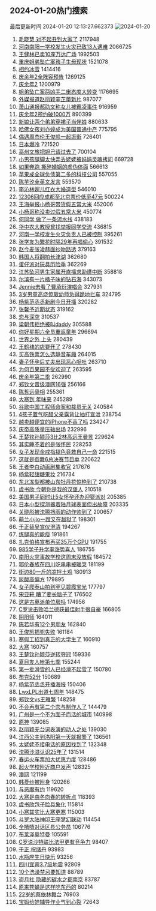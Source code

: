 ## 2024-01-20热门搜索 
最后更新时间 2024-01-20 12:13:27.662373 
![2024-01-20](https://imgs-storage.s3.us-east-005.backblazeb2.com/20240120/2024-01-20.png?versionId=4_z8fbbed132d73df8689c40f13_f101b09af22870fc4_d20240120_m041327_c005_v0501016_t0019_u01705724007528) 
1. [毛晓慧 对不起丑到大家了](https://s.weibo.com/weibo?q=%E6%AF%9B%E6%99%93%E6%85%A7%20%E5%AF%B9%E4%B8%8D%E8%B5%B7%E4%B8%91%E5%88%B0%E5%A4%A7%E5%AE%B6%E4%BA%86&t=31&band_rank=6&Refer=top) 2117948
1. [河南南阳一学校发生火灾已致13人遇难](https://s.weibo.com/weibo?q=%23%E6%B2%B3%E5%8D%97%E5%8D%97%E9%98%B3%E4%B8%80%E5%AD%A6%E6%A0%A1%E5%8F%91%E7%94%9F%E7%81%AB%E7%81%BE%E5%B7%B2%E8%87%B413%E4%BA%BA%E9%81%87%E9%9A%BE%23&t=31&band_rank=1&Refer=top) 2066725
1. [王健林已卖10座万达广场](https://s.weibo.com/weibo?q=%23%E7%8E%8B%E5%81%A5%E6%9E%97%E5%B7%B2%E5%8D%9610%E5%BA%A7%E4%B8%87%E8%BE%BE%E5%B9%BF%E5%9C%BA%23&t=31&band_rank=5&Refer=top) 1992503
1. [重庆姐弟坠亡案孩子生母现状](https://s.weibo.com/weibo?q=%23%E9%87%8D%E5%BA%86%E5%A7%90%E5%BC%9F%E5%9D%A0%E4%BA%A1%E6%A1%88%E5%AD%A9%E5%AD%90%E7%94%9F%E6%AF%8D%E7%8E%B0%E7%8A%B6%23&t=31&band_rank=28&Refer=top) 1521078
1. [相约冰雪](https://s.weibo.com/weibo?q=%23%E7%9B%B8%E7%BA%A6%E5%86%B0%E9%9B%AA%23&t=31&band_rank=3&Refer=top) 1414416
1. [庆余年2全阵容预告](https://s.weibo.com/weibo?q=%23%E5%BA%86%E4%BD%99%E5%B9%B42%E5%85%A8%E9%98%B5%E5%AE%B9%E9%A2%84%E5%91%8A%23&t=31&band_rank=7&Refer=top) 1269125
1. [庆余年2](https://s.weibo.com/weibo?q=%E5%BA%86%E4%BD%99%E5%B9%B42&t=31&band_rank=9&Refer=top) 1200979
1. [姐弟坠亡案两凶手二审态度大转变](https://s.weibo.com/weibo?q=%23%E5%A7%90%E5%BC%9F%E5%9D%A0%E4%BA%A1%E6%A1%88%E4%B8%A4%E5%87%B6%E6%89%8B%E4%BA%8C%E5%AE%A1%E6%80%81%E5%BA%A6%E5%A4%A7%E8%BD%AC%E5%8F%98%23&t=31&band_rank=25&Refer=top) 1176695
1. [外媒报道赵丽颖辛芷蕾新片](https://s.weibo.com/weibo?q=%23%E5%A4%96%E5%AA%92%E6%8A%A5%E9%81%93%E8%B5%B5%E4%B8%BD%E9%A2%96%E8%BE%9B%E8%8A%B7%E8%95%BE%E6%96%B0%E7%89%87%23&t=31&band_rank=4&Refer=top) 987077
1. [萧山通报郝劭文称女儿被霸凌事件](https://s.weibo.com/weibo?q=%23%E8%90%A7%E5%B1%B1%E9%80%9A%E6%8A%A5%E9%83%9D%E5%8A%AD%E6%96%87%E7%A7%B0%E5%A5%B3%E5%84%BF%E8%A2%AB%E9%9C%B8%E5%87%8C%E4%BA%8B%E4%BB%B6%23&t=31&band_rank=1&Refer=top) 916959
1. [庆余年2预约破1000万](https://s.weibo.com/weibo?q=%23%E5%BA%86%E4%BD%99%E5%B9%B42%E9%A2%84%E7%BA%A6%E7%A0%B41000%E4%B8%87%23&t=31&band_rank=28&Refer=top) 890399
1. [新娘让两个弟弟穿裙子当伴娘](https://s.weibo.com/weibo?q=%23%E6%96%B0%E5%A8%98%E8%AE%A9%E4%B8%A4%E4%B8%AA%E5%BC%9F%E5%BC%9F%E7%A9%BF%E8%A3%99%E5%AD%90%E5%BD%93%E4%BC%B4%E5%A8%98%23&t=31&band_rank=5&Refer=top) 880633
1. [哈佛女孩刘亦婷成为美国普通中产](https://s.weibo.com/weibo?q=%23%E5%93%88%E4%BD%9B%E5%A5%B3%E5%AD%A9%E5%88%98%E4%BA%A6%E5%A9%B7%E6%88%90%E4%B8%BA%E7%BE%8E%E5%9B%BD%E6%99%AE%E9%80%9A%E4%B8%AD%E4%BA%A7%23&t=31&band_rank=2&Refer=top) 775795
1. [偶遇周杰伦王俊凯一起逛街](https://s.weibo.com/weibo?q=%23%E5%81%B6%E9%81%87%E5%91%A8%E6%9D%B0%E4%BC%A6%E7%8E%8B%E4%BF%8A%E5%87%AF%E4%B8%80%E8%B5%B7%E9%80%9B%E8%A1%97%23&t=31&band_rank=11&Refer=top) 726401
1. [日本爆冷](https://s.weibo.com/weibo?q=%E6%97%A5%E6%9C%AC%E7%88%86%E5%86%B7&t=31&band_rank=4&Refer=top) 721520
1. [亳州文旅把妲己请过去了](https://s.weibo.com/weibo?q=%E4%BA%B3%E5%B7%9E%E6%96%87%E6%97%85%E6%8A%8A%E5%A6%B2%E5%B7%B1%E8%AF%B7%E8%BF%87%E5%8E%BB%E4%BA%86&t=31&band_rank=5&Refer=top) 700104
1. [小男孩腿脚太快弄丢姥姥被妈妈灵魂拷问](https://s.weibo.com/weibo?q=%23%E5%B0%8F%E7%94%B7%E5%AD%A9%E8%85%BF%E8%84%9A%E5%A4%AA%E5%BF%AB%E5%BC%84%E4%B8%A2%E5%A7%A5%E5%A7%A5%E8%A2%AB%E5%A6%88%E5%A6%88%E7%81%B5%E9%AD%82%E6%8B%B7%E9%97%AE%23&t=31&band_rank=6&Refer=top) 669728
1. [如果奔跑 撕碎婚姻的虚伪体面](https://s.weibo.com/weibo?q=%E5%A6%82%E6%9E%9C%E5%A5%94%E8%B7%91%20%E6%92%95%E7%A2%8E%E5%A9%9A%E5%A7%BB%E7%9A%84%E8%99%9A%E4%BC%AA%E4%BD%93%E9%9D%A2&t=31&band_rank=30&Refer=top) 566613
1. [苹果成全球负债第二多的科技公司](https://s.weibo.com/weibo?q=%23%E8%8B%B9%E6%9E%9C%E6%88%90%E5%85%A8%E7%90%83%E8%B4%9F%E5%80%BA%E7%AC%AC%E4%BA%8C%E5%A4%9A%E7%9A%84%E7%A7%91%E6%8A%80%E5%85%AC%E5%8F%B8%23&t=31&band_rank=7&Refer=top) 557055
1. [陈芋汐全英文发言](https://s.weibo.com/weibo?q=%23%E9%99%88%E8%8A%8B%E6%B1%90%E5%85%A8%E8%8B%B1%E6%96%87%E5%8F%91%E8%A8%80%23&t=31&band_rank=25&Refer=top) 553570
1. [李沁林婉儿红衣大婚造型](https://s.weibo.com/weibo?q=%23%E6%9D%8E%E6%B2%81%E6%9E%97%E5%A9%89%E5%84%BF%E7%BA%A2%E8%A1%A3%E5%A4%A7%E5%A9%9A%E9%80%A0%E5%9E%8B%23&t=31&band_rank=34&Refer=top) 546010
1. [12306回应成都至北京票价低至47元](https://s.weibo.com/weibo?q=%2312306%E5%9B%9E%E5%BA%94%E6%88%90%E9%83%BD%E8%87%B3%E5%8C%97%E4%BA%AC%E7%A5%A8%E4%BB%B7%E4%BD%8E%E8%87%B347%E5%85%83%23&t=31&band_rank=8&Refer=top) 500224
1. [王海举报小杨哥带货假五常大米](https://s.weibo.com/weibo?q=%23%E7%8E%8B%E6%B5%B7%E4%B8%BE%E6%8A%A5%E5%B0%8F%E6%9D%A8%E5%93%A5%E5%B8%A6%E8%B4%A7%E5%81%87%E4%BA%94%E5%B8%B8%E5%A4%A7%E7%B1%B3%23&t=31&band_rank=9&Refer=top) 452006
1. [小杨哥称没卖过假五常大米](https://s.weibo.com/weibo?q=%23%E5%B0%8F%E6%9D%A8%E5%93%A5%E7%A7%B0%E6%B2%A1%E5%8D%96%E8%BF%87%E5%81%87%E4%BA%94%E5%B8%B8%E5%A4%A7%E7%B1%B3%23&t=31&band_rank=12&Refer=top) 450774
1. [何同学 做了一条流水线](https://s.weibo.com/weibo?q=%E4%BD%95%E5%90%8C%E5%AD%A6%20%E5%81%9A%E4%BA%86%E4%B8%80%E6%9D%A1%E6%B5%81%E6%B0%B4%E7%BA%BF&t=31&band_rank=10&Refer=top) 438183
1. [华中农大教授曾找举报同学交流](https://s.weibo.com/weibo?q=%23%E5%8D%8E%E4%B8%AD%E5%86%9C%E5%A4%A7%E6%95%99%E6%8E%88%E6%9B%BE%E6%89%BE%E4%B8%BE%E6%8A%A5%E5%90%8C%E5%AD%A6%E4%BA%A4%E6%B5%81%23&t=31&band_rank=15&Refer=top) 436815
1. [河南一学校发生火灾负责人已被控制](https://s.weibo.com/weibo?q=%23%E6%B2%B3%E5%8D%97%E4%B8%80%E5%AD%A6%E6%A0%A1%E5%8F%91%E7%94%9F%E7%81%AB%E7%81%BE%E8%B4%9F%E8%B4%A3%E4%BA%BA%E5%B7%B2%E8%A2%AB%E6%8E%A7%E5%88%B6%23&t=31&band_rank=11&Refer=top) 395261
1. [张学友为繁花时隔29年再唱偷心](https://s.weibo.com/weibo?q=%23%E5%BC%A0%E5%AD%A6%E5%8F%8B%E4%B8%BA%E7%B9%81%E8%8A%B1%E6%97%B6%E9%9A%9429%E5%B9%B4%E5%86%8D%E5%94%B1%E5%81%B7%E5%BF%83%23&t=31&band_rank=27&Refer=top) 391532
1. [赵今麦张凌赫面纱吻路透](https://s.weibo.com/weibo?q=%23%E8%B5%B5%E4%BB%8A%E9%BA%A6%E5%BC%A0%E5%87%8C%E8%B5%AB%E9%9D%A2%E7%BA%B1%E5%90%BB%E8%B7%AF%E9%80%8F%23&t=31&band_rank=26&Refer=top) 379163
1. [韩国人将翻拍长津湖](https://s.weibo.com/weibo?q=%E9%9F%A9%E5%9B%BD%E4%BA%BA%E5%B0%86%E7%BF%BB%E6%8B%8D%E9%95%BF%E6%B4%A5%E6%B9%96&t=31&band_rank=16&Refer=top) 362680
1. [蛋仔派对玩具历险季](https://s.weibo.com/weibo?q=%23%E8%9B%8B%E4%BB%94%E6%B4%BE%E5%AF%B9%E7%8E%A9%E5%85%B7%E5%8E%86%E9%99%A9%E5%AD%A3%23&t=31&band_rank=15&Refer=top) 362269
1. [江苏坠河男生家属开直播求助遭中断](https://s.weibo.com/weibo?q=%23%E6%B1%9F%E8%8B%8F%E5%9D%A0%E6%B2%B3%E7%94%B7%E7%94%9F%E5%AE%B6%E5%B1%9E%E5%BC%80%E7%9B%B4%E6%92%AD%E6%B1%82%E5%8A%A9%E9%81%AD%E4%B8%AD%E6%96%AD%23&t=31&band_rank=42&Refer=top) 358818
1. [尔滨有一片橘子味的钻石海](https://s.weibo.com/weibo?q=%23%E5%B0%94%E6%BB%A8%E6%9C%89%E4%B8%80%E7%89%87%E6%A9%98%E5%AD%90%E5%91%B3%E7%9A%84%E9%92%BB%E7%9F%B3%E6%B5%B7%23&t=31&band_rank=12&Refer=top) 343073
1. [Jennie去看了曹承衍演唱会](https://s.weibo.com/weibo?q=%23Jennie%E5%8E%BB%E7%9C%8B%E4%BA%86%E6%9B%B9%E6%89%BF%E8%A1%8D%E6%BC%94%E5%94%B1%E4%BC%9A%23&t=31&band_rank=16&Refer=top) 327931
1. [3岁男童高烧惊厥幼师急得跪地拦车](https://s.weibo.com/weibo?q=%233%E5%B2%81%E7%94%B7%E7%AB%A5%E9%AB%98%E7%83%A7%E6%83%8A%E5%8E%A5%E5%B9%BC%E5%B8%88%E6%80%A5%E5%BE%97%E8%B7%AA%E5%9C%B0%E6%8B%A6%E8%BD%A6%23&t=31&band_rank=13&Refer=top) 324795
1. [杨紫范丞丞新剧今日开播](https://s.weibo.com/weibo?q=%23%E6%9D%A8%E7%B4%AB%E8%8C%83%E4%B8%9E%E4%B8%9E%E6%96%B0%E5%89%A7%E4%BB%8A%E6%97%A5%E5%BC%80%E6%92%AD%23&t=31&band_rank=24&Refer=top) 320282
1. [张馨予近期状态](https://s.weibo.com/weibo?q=%23%E5%BC%A0%E9%A6%A8%E4%BA%88%E8%BF%91%E6%9C%9F%E7%8A%B6%E6%80%81%23&t=31&band_rank=31&Refer=top) 319162
1. [恋与深空](https://s.weibo.com/weibo?q=%E6%81%8B%E4%B8%8E%E6%B7%B1%E7%A9%BA&t=31&band_rank=15&Refer=top) 310537
1. [梁朝伟拒绝被叫daddy](https://s.weibo.com/weibo?q=%23%E6%A2%81%E6%9C%9D%E4%BC%9F%E6%8B%92%E7%BB%9D%E8%A2%AB%E5%8F%ABdaddy%23&t=31&band_rank=14&Refer=top) 305588
1. [你好星期六全员重返童年](https://s.weibo.com/weibo?q=%23%E4%BD%A0%E5%A5%BD%E6%98%9F%E6%9C%9F%E5%85%AD%E5%85%A8%E5%91%98%E9%87%8D%E8%BF%94%E7%AB%A5%E5%B9%B4%23&t=31&band_rank=26&Refer=top) 296694
1. [世界之外 上头](https://s.weibo.com/weibo?q=%E4%B8%96%E7%95%8C%E4%B9%8B%E5%A4%96%20%E4%B8%8A%E5%A4%B4&t=31&band_rank=18&Refer=top) 280439
1. [王鹤棣的店要开了](https://s.weibo.com/weibo?q=%23%E7%8E%8B%E9%B9%A4%E6%A3%A3%E7%9A%84%E5%BA%97%E8%A6%81%E5%BC%80%E4%BA%86%23&t=31&band_rank=17&Refer=top) 278430
1. [买高铁票怎么选静音车厢](https://s.weibo.com/weibo?q=%23%E4%B9%B0%E9%AB%98%E9%93%81%E7%A5%A8%E6%80%8E%E4%B9%88%E9%80%89%E9%9D%99%E9%9F%B3%E8%BD%A6%E5%8E%A2%23&t=31&band_rank=20&Refer=top) 264015
1. [妻子怀孕后丈夫出现恶心呕吐](https://s.weibo.com/weibo?q=%23%E5%A6%BB%E5%AD%90%E6%80%80%E5%AD%95%E5%90%8E%E4%B8%88%E5%A4%AB%E5%87%BA%E7%8E%B0%E6%81%B6%E5%BF%83%E5%91%95%E5%90%90%23&t=31&band_rank=21&Refer=top) 263710
1. [为何百果园不受欢迎了](https://s.weibo.com/weibo?q=%23%E4%B8%BA%E4%BD%95%E7%99%BE%E6%9E%9C%E5%9B%AD%E4%B8%8D%E5%8F%97%E6%AC%A2%E8%BF%8E%E4%BA%86%23&t=31&band_rank=23&Refer=top) 263595
1. [庆余年第二季](https://s.weibo.com/weibo?q=%E5%BA%86%E4%BD%99%E5%B9%B4%E7%AC%AC%E4%BA%8C%E5%AD%A3&t=31&band_rank=23&Refer=top) 262990
1. [郑钦文晋级澳网16强](https://s.weibo.com/weibo?q=%23%E9%83%91%E9%92%A6%E6%96%87%E6%99%8B%E7%BA%A7%E6%BE%B3%E7%BD%9116%E5%BC%BA%23&t=31&band_rank=25&Refer=top) 256166
1. [陈哲远骨相](https://s.weibo.com/weibo?q=%E9%99%88%E5%93%B2%E8%BF%9C%E9%AA%A8%E7%9B%B8&t=31&band_rank=18&Refer=top) 255361
1. [大寒到 年味来](https://s.weibo.com/weibo?q=%23%E5%A4%A7%E5%AF%92%E5%88%B0%20%E5%B9%B4%E5%91%B3%E6%9D%A5%23&t=31&band_rank=38&Refer=top) 245289
1. [谷歌中国工程师命案和裁员无关](https://s.weibo.com/weibo?q=%23%E8%B0%B7%E6%AD%8C%E4%B8%AD%E5%9B%BD%E5%B7%A5%E7%A8%8B%E5%B8%88%E5%91%BD%E6%A1%88%E5%92%8C%E8%A3%81%E5%91%98%E6%97%A0%E5%85%B3%23&t=31&band_rank=42&Refer=top) 240584
1. [4孩子置气吃醋父亲露背让抽打宣泄](https://s.weibo.com/weibo?q=%234%E5%AD%A9%E5%AD%90%E7%BD%AE%E6%B0%94%E5%90%83%E9%86%8B%E7%88%B6%E4%BA%B2%E9%9C%B2%E8%83%8C%E8%AE%A9%E6%8A%BD%E6%89%93%E5%AE%A3%E6%B3%84%23&t=31&band_rank=21&Refer=top) 238754
1. [越卖越便宜的iPhone不香了吗](https://s.weibo.com/weibo?q=%23%E8%B6%8A%E5%8D%96%E8%B6%8A%E4%BE%BF%E5%AE%9C%E7%9A%84iPhone%E4%B8%8D%E9%A6%99%E4%BA%86%E5%90%97%23&t=31&band_rank=22&Refer=top) 234247
1. [庆帝高质量压轴出场](https://s.weibo.com/weibo?q=%23%E5%BA%86%E5%B8%9D%E9%AB%98%E8%B4%A8%E9%87%8F%E5%8E%8B%E8%BD%B4%E5%87%BA%E5%9C%BA%23&t=31&band_rank=37&Refer=top) 232996
1. [王楚钦孙颖莎3比2林高远王曼昱](https://s.weibo.com/weibo?q=%23%E7%8E%8B%E6%A5%9A%E9%92%A6%E5%AD%99%E9%A2%96%E8%8E%8E3%E6%AF%942%E6%9E%97%E9%AB%98%E8%BF%9C%E7%8E%8B%E6%9B%BC%E6%98%B1%23&t=31&band_rank=19&Refer=top) 229624
1. [其实睡不着的是张怀民](https://s.weibo.com/weibo?q=%E5%85%B6%E5%AE%9E%E7%9D%A1%E4%B8%8D%E7%9D%80%E7%9A%84%E6%98%AF%E5%BC%A0%E6%80%80%E6%B0%91&t=31&band_rank=22&Refer=top) 228253
1. [女子发现金戒指褪色竟救自己一命](https://s.weibo.com/weibo?q=%23%E5%A5%B3%E5%AD%90%E5%8F%91%E7%8E%B0%E9%87%91%E6%88%92%E6%8C%87%E8%A4%AA%E8%89%B2%E7%AB%9F%E6%95%91%E8%87%AA%E5%B7%B1%E4%B8%80%E5%91%BD%23&t=31&band_rank=22&Refer=top) 221515
1. [这就是街舞6总决赛节目单](https://s.weibo.com/weibo?q=%23%E8%BF%99%E5%B0%B1%E6%98%AF%E8%A1%97%E8%88%9E6%E6%80%BB%E5%86%B3%E8%B5%9B%E8%8A%82%E7%9B%AE%E5%8D%95%23&t=31&band_rank=27&Refer=top) 220622
1. [王者李白动画剧集收官](https://s.weibo.com/weibo?q=%23%E7%8E%8B%E8%80%85%E6%9D%8E%E7%99%BD%E5%8A%A8%E7%94%BB%E5%89%A7%E9%9B%86%E6%94%B6%E5%AE%98%23&t=31&band_rank=30&Refer=top) 217676
1. [杨紫轻甜糖果妆](https://s.weibo.com/weibo?q=%23%E6%9D%A8%E7%B4%AB%E8%BD%BB%E7%94%9C%E7%B3%96%E6%9E%9C%E5%A6%86%23&t=31&band_rank=28&Refer=top) 216734
1. [东北冻梨都被山东牡丹花惊艳到了](https://s.weibo.com/weibo?q=%23%E4%B8%9C%E5%8C%97%E5%86%BB%E6%A2%A8%E9%83%BD%E8%A2%AB%E5%B1%B1%E4%B8%9C%E7%89%A1%E4%B8%B9%E8%8A%B1%E6%83%8A%E8%89%B3%E5%88%B0%E4%BA%86%23&t=31&band_rank=20&Refer=top) 210738
1. [虞书欣 今朝你是我的汉堡人](https://s.weibo.com/weibo?q=%E8%99%9E%E4%B9%A6%E6%AC%A3%20%E4%BB%8A%E6%9C%9D%E4%BD%A0%E6%98%AF%E6%88%91%E7%9A%84%E6%B1%89%E5%A0%A1%E4%BA%BA&t=31&band_rank=34&Refer=top) 210518
1. [美国男子同时让5女怀孕还办迎婴派对](https://s.weibo.com/weibo?q=%23%E7%BE%8E%E5%9B%BD%E7%94%B7%E5%AD%90%E5%90%8C%E6%97%B6%E8%AE%A95%E5%A5%B3%E6%80%80%E5%AD%95%E8%BF%98%E5%8A%9E%E8%BF%8E%E5%A9%B4%E6%B4%BE%E5%AF%B9%23&t=31&band_rank=23&Refer=top) 205385
1. [日本小型探测器着陆月球表面但出故障](https://s.weibo.com/weibo?q=%23%E6%97%A5%E6%9C%AC%E5%B0%8F%E5%9E%8B%E6%8E%A2%E6%B5%8B%E5%99%A8%E7%9D%80%E9%99%86%E6%9C%88%E7%90%83%E8%A1%A8%E9%9D%A2%E4%BD%86%E5%87%BA%E6%95%85%E9%9A%9C%23&t=31&band_rank=24&Refer=top) 203335
1. [关晓彤被沈腾挡雨的动作帅到了](https://s.weibo.com/weibo?q=%23%E5%85%B3%E6%99%93%E5%BD%A4%E8%A2%AB%E6%B2%88%E8%85%BE%E6%8C%A1%E9%9B%A8%E7%9A%84%E5%8A%A8%E4%BD%9C%E5%B8%85%E5%88%B0%E4%BA%86%23&t=31&band_rank=25&Refer=top) 200657
1. [萌兰小jio一蹬又在越狱了](https://s.weibo.com/weibo?q=%23%E8%90%8C%E5%85%B0%E5%B0%8Fjio%E4%B8%80%E8%B9%AC%E5%8F%88%E5%9C%A8%E8%B6%8A%E7%8B%B1%E4%BA%86%23&t=31&band_rank=27&Refer=top) 198301
1. [于正替吴宣仪澄清](https://s.weibo.com/weibo?q=%23%E4%BA%8E%E6%AD%A3%E6%9B%BF%E5%90%B4%E5%AE%A3%E4%BB%AA%E6%BE%84%E6%B8%85%23&t=31&band_rank=25&Refer=top) 194267
1. [练腿真的能瘦](https://s.weibo.com/weibo?q=%E7%BB%83%E8%85%BF%E7%9C%9F%E7%9A%84%E8%83%BD%E7%98%A6&t=31&band_rank=26&Refer=top) 191861
1. [扎克伯格宣布再买35万个GPU](https://s.weibo.com/weibo?q=%23%E6%89%8E%E5%85%8B%E4%BC%AF%E6%A0%BC%E5%AE%A3%E5%B8%83%E5%86%8D%E4%B9%B035%E4%B8%87%E4%B8%AAGPU%23&t=31&band_rank=27&Refer=top) 191755
1. [985学子升学率涨势喜人](https://s.weibo.com/weibo?q=%23985%E5%AD%A6%E5%AD%90%E5%8D%87%E5%AD%A6%E7%8E%87%E6%B6%A8%E5%8A%BF%E5%96%9C%E4%BA%BA%23&t=31&band_rank=33&Refer=top) 186755
1. [南阳火灾事故学校这周末没放假](https://s.weibo.com/weibo?q=%23%E5%8D%97%E9%98%B3%E7%81%AB%E7%81%BE%E4%BA%8B%E6%95%85%E5%AD%A6%E6%A0%A1%E8%BF%99%E5%91%A8%E6%9C%AB%E6%B2%A1%E6%94%BE%E5%81%87%23&t=31&band_rank=34&Refer=top) 184572
1. [鄂伦春族在四川吃串串被暖哭](https://s.weibo.com/weibo?q=%23%E9%84%82%E4%BC%A6%E6%98%A5%E6%97%8F%E5%9C%A8%E5%9B%9B%E5%B7%9D%E5%90%83%E4%B8%B2%E4%B8%B2%E8%A2%AB%E6%9A%96%E5%93%AD%23&t=31&band_rank=41&Refer=top) 181199
1. [街边80一斤的凉拌土鸡](https://s.weibo.com/weibo?q=%E8%A1%97%E8%BE%B980%E4%B8%80%E6%96%A4%E7%9A%84%E5%87%89%E6%8B%8C%E5%9C%9F%E9%B8%A1&t=31&band_rank=29&Refer=top) 180913
1. [尿酸高偏方](https://s.weibo.com/weibo?q=%E5%B0%BF%E9%85%B8%E9%AB%98%E5%81%8F%E6%96%B9&t=31&band_rank=31&Refer=top) 179895
1. [女子爬泰山拍到罕见碧霞宝光](https://s.weibo.com/weibo?q=%23%E5%A5%B3%E5%AD%90%E7%88%AC%E6%B3%B0%E5%B1%B1%E6%8B%8D%E5%88%B0%E7%BD%95%E8%A7%81%E7%A2%A7%E9%9C%9E%E5%AE%9D%E5%85%89%23&t=31&band_rank=32&Refer=top) 177797
1. [宋亚轩 糟了要长脑子了](https://s.weibo.com/weibo?q=%E5%AE%8B%E4%BA%9A%E8%BD%A9%20%E7%B3%9F%E4%BA%86%E8%A6%81%E9%95%BF%E8%84%91%E5%AD%90%E4%BA%86&t=31&band_rank=40&Refer=top) 176502
1. [这是古墓派单位房吗](https://s.weibo.com/weibo?q=%E8%BF%99%E6%98%AF%E5%8F%A4%E5%A2%93%E6%B4%BE%E5%8D%95%E4%BD%8D%E6%88%BF%E5%90%97&t=31&band_rank=34&Refer=top) 174956
1. [C罗说击败哈兰德获最佳射手很自豪](https://s.weibo.com/weibo?q=%23C%E7%BD%97%E8%AF%B4%E5%87%BB%E8%B4%A5%E5%93%88%E5%85%B0%E5%BE%B7%E8%8E%B7%E6%9C%80%E4%BD%B3%E5%B0%84%E6%89%8B%E5%BE%88%E8%87%AA%E8%B1%AA%23&t=31&band_rank=36&Refer=top) 166805
1. [阴阳师](https://s.weibo.com/weibo?q=%E9%98%B4%E9%98%B3%E5%B8%88&t=31&band_rank=35&Refer=top) 164011
1. [陈若华有12个男朋友](https://s.weibo.com/weibo?q=%23%E9%99%88%E8%8B%A5%E5%8D%8E%E6%9C%8912%E4%B8%AA%E7%94%B7%E6%9C%8B%E5%8F%8B%23&t=31&band_rank=33&Refer=top) 162840
1. [王俊凯插兜失败](https://s.weibo.com/weibo?q=%E7%8E%8B%E4%BF%8A%E5%87%AF%E6%8F%92%E5%85%9C%E5%A4%B1%E8%B4%A5&t=31&band_rank=29&Refer=top) 161184
1. [寒假工招到真正的大学生了](https://s.weibo.com/weibo?q=%E5%AF%92%E5%81%87%E5%B7%A5%E6%8B%9B%E5%88%B0%E7%9C%9F%E6%AD%A3%E7%9A%84%E5%A4%A7%E5%AD%A6%E7%94%9F%E4%BA%86&t=31&band_rank=30&Refer=top) 160910
1. [大寒](https://s.weibo.com/weibo?q=%E5%A4%A7%E5%AF%92&t=31&band_rank=33&Refer=top) 160757
1. [王楚钦孙颖莎逆转夺冠](https://s.weibo.com/weibo?q=%23%E7%8E%8B%E6%A5%9A%E9%92%A6%E5%AD%99%E9%A2%96%E8%8E%8E%E9%80%86%E8%BD%AC%E5%A4%BA%E5%86%A0%23&t=31&band_rank=36&Refer=top) 159336
1. [夏目友人帐第七季](https://s.weibo.com/weibo?q=%E5%A4%8F%E7%9B%AE%E5%8F%8B%E4%BA%BA%E5%B8%90%E7%AC%AC%E4%B8%83%E5%AD%A3&t=31&band_rank=40&Refer=top) 155244
1. [第一批滑雪的人已经滑不起雪了](https://s.weibo.com/weibo?q=%23%E7%AC%AC%E4%B8%80%E6%89%B9%E6%BB%91%E9%9B%AA%E7%9A%84%E4%BA%BA%E5%B7%B2%E7%BB%8F%E6%BB%91%E4%B8%8D%E8%B5%B7%E9%9B%AA%E4%BA%86%23&t=31&band_rank=32&Refer=top) 150780
1. [布克52分](https://s.weibo.com/weibo?q=%23%E5%B8%83%E5%85%8B52%E5%88%86%23&t=31&band_rank=41&Refer=top) 150689
1. [杨紫范丞丞开播海报](https://s.weibo.com/weibo?q=%23%E6%9D%A8%E7%B4%AB%E8%8C%83%E4%B8%9E%E4%B8%9E%E5%BC%80%E6%92%AD%E6%B5%B7%E6%8A%A5%23&t=31&band_rank=42&Refer=top) 150406
1. [LwxLPL出道七周年](https://s.weibo.com/weibo?q=%23LwxLPL%E5%87%BA%E9%81%93%E4%B8%83%E5%91%A8%E5%B9%B4%23&t=31&band_rank=39&Refer=top) 148475
1. [郑钦文vs王雅繁](https://s.weibo.com/weibo?q=%23%E9%83%91%E9%92%A6%E6%96%87vs%E7%8E%8B%E9%9B%85%E7%B9%81%23&t=31&band_rank=42&Refer=top) 148258
1. [不会再有第二个恋与制作人了](https://s.weibo.com/weibo?q=%E4%B8%8D%E4%BC%9A%E5%86%8D%E6%9C%89%E7%AC%AC%E4%BA%8C%E4%B8%AA%E6%81%8B%E4%B8%8E%E5%88%B6%E4%BD%9C%E4%BA%BA%E4%BA%86&t=31&band_rank=34&Refer=top) 144479
1. [广州是一个不为面子而活的城市](https://s.weibo.com/weibo?q=%23%E5%B9%BF%E5%B7%9E%E6%98%AF%E4%B8%80%E4%B8%AA%E4%B8%8D%E4%B8%BA%E9%9D%A2%E5%AD%90%E8%80%8C%E6%B4%BB%E7%9A%84%E5%9F%8E%E5%B8%82%23&t=31&band_rank=49&Refer=top) 140998
1. [原神](https://s.weibo.com/weibo?q=%E5%8E%9F%E7%A5%9E&t=31&band_rank=41&Refer=top) 139085
1. [赵丽颖无台词表演的动人之处](https://s.weibo.com/weibo?q=%23%E8%B5%B5%E4%B8%BD%E9%A2%96%E6%97%A0%E5%8F%B0%E8%AF%8D%E8%A1%A8%E6%BC%94%E7%9A%84%E5%8A%A8%E4%BA%BA%E4%B9%8B%E5%A4%84%23&t=31&band_rank=39&Refer=top) 139030
1. [江西公主到洛阳第一天就报警了](https://s.weibo.com/weibo?q=%23%E6%B1%9F%E8%A5%BF%E5%85%AC%E4%B8%BB%E5%88%B0%E6%B4%9B%E9%98%B3%E7%AC%AC%E4%B8%80%E5%A4%A9%E5%B0%B1%E6%8A%A5%E8%AD%A6%E4%BA%86%23&t=31&band_rank=35&Refer=top) 136561
1. [太姥姥不接电话的原因找到了](https://s.weibo.com/weibo?q=%23%E5%A4%AA%E5%A7%A5%E5%A7%A5%E4%B8%8D%E6%8E%A5%E7%94%B5%E8%AF%9D%E7%9A%84%E5%8E%9F%E5%9B%A0%E6%89%BE%E5%88%B0%E4%BA%86%23&t=31&band_rank=37&Refer=top) 132348
1. [沈腾沙溢认识25年了](https://s.weibo.com/weibo?q=%23%E6%B2%88%E8%85%BE%E6%B2%99%E6%BA%A2%E8%AE%A4%E8%AF%8625%E5%B9%B4%E4%BA%86%23&t=31&band_rank=39&Refer=top) 131514
1. [春运火车票加大优惠力度](https://s.weibo.com/weibo?q=%23%E6%98%A5%E8%BF%90%E7%81%AB%E8%BD%A6%E7%A5%A8%E5%8A%A0%E5%A4%A7%E4%BC%98%E6%83%A0%E5%8A%9B%E5%BA%A6%23&t=31&band_rank=47&Refer=top) 128486
1. [起火学校附近商户发声](https://s.weibo.com/weibo?q=%23%E8%B5%B7%E7%81%AB%E5%AD%A6%E6%A0%A1%E9%99%84%E8%BF%91%E5%95%86%E6%88%B7%E5%8F%91%E5%A3%B0%23&t=31&band_rank=47&Refer=top) 128325
1. [澳网](https://s.weibo.com/weibo?q=%E6%BE%B3%E7%BD%91&t=31&band_rank=49&Refer=top) 121199
1. [韩菱纱被附身](https://s.weibo.com/weibo?q=%E9%9F%A9%E8%8F%B1%E7%BA%B1%E8%A2%AB%E9%99%84%E8%BA%AB&t=31&band_rank=47&Refer=top) 120266
1. [与恶魔有约](https://s.weibo.com/weibo?q=%E4%B8%8E%E6%81%B6%E9%AD%94%E6%9C%89%E7%BA%A6&t=31&band_rank=38&Refer=top) 119620
1. [大寒是由冬向春的转折点](https://s.weibo.com/weibo?q=%23%E5%A4%A7%E5%AF%92%E6%98%AF%E7%94%B1%E5%86%AC%E5%90%91%E6%98%A5%E7%9A%84%E8%BD%AC%E6%8A%98%E7%82%B9%23&t=31&band_rank=47&Refer=top) 118393
1. [虞书欣包子脸具象化](https://s.weibo.com/weibo?q=%E8%99%9E%E4%B9%A6%E6%AC%A3%E5%8C%85%E5%AD%90%E8%84%B8%E5%85%B7%E8%B1%A1%E5%8C%96&t=31&band_rank=39&Refer=top) 115814
1. [小寒其实比大寒更寒](https://s.weibo.com/weibo?q=%23%E5%B0%8F%E5%AF%92%E5%85%B6%E5%AE%9E%E6%AF%94%E5%A4%A7%E5%AF%92%E6%9B%B4%E5%AF%92%23&t=31&band_rank=50&Refer=top) 115003
1. [斗罗大陆神印王座梦幻联动](https://s.weibo.com/weibo?q=%23%E6%96%97%E7%BD%97%E5%A4%A7%E9%99%86%E7%A5%9E%E5%8D%B0%E7%8E%8B%E5%BA%A7%E6%A2%A6%E5%B9%BB%E8%81%94%E5%8A%A8%23&t=31&band_rank=50&Refer=top) 114454
1. [全嘻嘻对话区县公务员](https://s.weibo.com/weibo?q=%E5%85%A8%E5%98%BB%E5%98%BB%E5%AF%B9%E8%AF%9D%E5%8C%BA%E5%8E%BF%E5%85%AC%E5%8A%A1%E5%91%98&t=31&band_rank=40&Refer=top) 106776
1. [布莱泽奥特曼](https://s.weibo.com/weibo?q=%23%E5%B8%83%E8%8E%B1%E6%B3%BD%E5%A5%A5%E7%89%B9%E6%9B%BC%23&t=31&band_rank=49&Refer=top) 105591
1. [C罗说沙特联比法甲更有竞争力](https://s.weibo.com/weibo?q=%23C%E7%BD%97%E8%AF%B4%E6%B2%99%E7%89%B9%E8%81%94%E6%AF%94%E6%B3%95%E7%94%B2%E6%9B%B4%E6%9C%89%E7%AB%9E%E4%BA%89%E5%8A%9B%23&t=31&band_rank=41&Refer=top) 98407
1. [于正 祝绪丹](https://s.weibo.com/weibo?q=%E4%BA%8E%E6%AD%A3%20%E7%A5%9D%E7%BB%AA%E4%B8%B9&t=31&band_rank=42&Refer=top) 93983
1. [水瓶座生日快乐](https://s.weibo.com/weibo?q=%E6%B0%B4%E7%93%B6%E5%BA%A7%E7%94%9F%E6%97%A5%E5%BF%AB%E4%B9%90&t=31&band_rank=43&Refer=top) 93256
1. [四川宜宾3.7级地震](https://s.weibo.com/weibo?q=%23%E5%9B%9B%E5%B7%9D%E5%AE%9C%E5%AE%BE3.7%E7%BA%A7%E5%9C%B0%E9%9C%87%23&t=31&band_rank=44&Refer=top) 92809
1. [10个洗澡禁忌要知道](https://s.weibo.com/weibo?q=%2310%E4%B8%AA%E6%B4%97%E6%BE%A1%E7%A6%81%E5%BF%8C%E8%A6%81%E7%9F%A5%E9%81%93%23&t=31&band_rank=45&Refer=top) 88789
1. [盗月社 隐藏的碳水之都南京](https://s.weibo.com/weibo?q=%E7%9B%97%E6%9C%88%E7%A4%BE%20%E9%9A%90%E8%97%8F%E7%9A%84%E7%A2%B3%E6%B0%B4%E4%B9%8B%E9%83%BD%E5%8D%97%E4%BA%AC&t=31&band_rank=46&Refer=top) 83787
1. [原来苍蝇是这样吃东西的](https://s.weibo.com/weibo?q=%E5%8E%9F%E6%9D%A5%E8%8B%8D%E8%9D%87%E6%98%AF%E8%BF%99%E6%A0%B7%E5%90%83%E4%B8%9C%E8%A5%BF%E7%9A%84&t=31&band_rank=48&Refer=top) 80214
1. [22岁的蔡依林舞台](https://s.weibo.com/weibo?q=22%E5%B2%81%E7%9A%84%E8%94%A1%E4%BE%9D%E6%9E%97%E8%88%9E%E5%8F%B0&t=31&band_rank=49&Refer=top) 76903
1. [宝妈给娃辅导作业气到心裂](https://s.weibo.com/weibo?q=%23%E5%AE%9D%E5%A6%88%E7%BB%99%E5%A8%83%E8%BE%85%E5%AF%BC%E4%BD%9C%E4%B8%9A%E6%B0%94%E5%88%B0%E5%BF%83%E8%A3%82%23&t=31&band_rank=50&Refer=top) 72643
